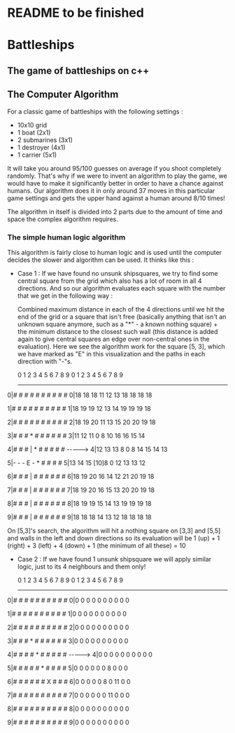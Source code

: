 # README to be finished
# Battleships
## The game of battleships on c++


## The Computer Algorithm
For a classic game of battleships with the following settings :
- 10x10 grid
- 1 boat (2x1)
- 2 submarines (3x1)
- 1 destroyer (4x1)
- 1 carrier (5x1)
  
It will take you around 95/100 guesses on average if you shoot completely randomly.
That's why if we were to invent an algorithm to play the game, we would have to make it significantly better in order to have a chance against humans.
Our algorithm does it in only around 37 moves in this particular game settings and gets the upper hand against a human around 8/10 times!

The algorithm in itself is divided into 2 parts due to the amount of time and space the complex algorithm requires.
### The simple human logic algorithm
This algorithm is fairly close to human logic and is used until the computer decides the slower and algorithm can be used.
It thinks like this :
- Case 1 : If we have found no unsunk shipsquares, we try to find some central square from the grid which also has a lot of room in all 4 directions. And so our algorithm evaluates each square with the number that we get in the following way :
  
  Combined maximum distance in each of the 4 directions until we hit the end of the grid or a square that isn't free (basically anything that isn't an unknown square anymore, such as a "*" - a known nothing square) + the minimum distance to the closest such wall (this distance is added again to give central squares an edge over non-central ones in the evaluation). Here we see the algorithm work for the square [5, 3], which we have marked as "E" in this visualization and the paths in each direction with "-"s. 
  
  0  1  2  3  4  5  6  7  8  9                     0  1  2  3  4  5  6  7  8  9
  
  ------------------------------                  ------------------------------
  
0|#  #  #  #  #  #  #  #  #  #                  0|18 18 18 11 12 13 18 18 18 18

1|#  #  #  #  #  #  #  #  #  #                  1|18 19 19 12 13 14 19 19 19 18

2|#  #  #  #  #  #  #  #  #  #                  2|18 19 20 11 13 15 20 20 19 18

3|#  #  #  *  #  #  #  #  #  #                  3|11 12 11 0 8 10 16 16 15 14

4|#  #  #  |  *  #  #  #  #  #      ----->      4|12 13 13 8 0 8 14 15 14 13

5|-  -  -  E  -  *  #  #  #  #                  5|13 14 15 [10]8 0 12 13 13 12

6|#  #  #  |  #  #  #  #  #  #                  6|18 19 20 16 14 12 21 20 19 18

7|#  #  #  |  #  #  #  #  #  #                  7|18 19 20 16 15 13 20 20 19 18

8|#  #  #  |  #  #  #  #  #  #                  8|18 19 19 15 14 13 19 19 19 18

9|#  #  #  |  #  #  #  #  #  #                  9|18 18 18 14 13 12 18 18 18 18


  On [5,3]'s search, the algorithm will hit a nothing square on [3,3] and [5,5] and walls in the left and down directions so its evaluation will be 1 (up) + 1 (right) + 3 (left) + 4 (down) + 1 (the minimum of all these) = 10
  
- Case 2 : If we have found 1 unsunk shipsquare we will apply similar logic, just to its 4 neighbours and them only!


  0  1  2  3  4  5  6  7  8  9                    0 1 2 3 4 5 6  7 8 9
  
  ------------------------------                -----------------------
  
0|#  #  #  #  #  #  #  #  #  #                  0|0 0 0 0 0 0 0  0 0 0

1|#  #  #  #  #  #  #  #  #  #                  1|0 0 0 0 0 0 0  0 0 0

2|#  #  #  #  #  #  #  #  #  #                  2|0 0 0 0 0 0 0  0 0 0

3|#  #  #  *  #  #  #  #  #  #                  3|0 0 0 0 0 0 0  0 0 0

4|#  #  #  #  *  #  #  #  #  #      ----->      4|0 0 0 0 0 0 0  0 0 0

5|#  #  #  #  #  *  #  #  #  #                  5|0 0 0 0 0 0 8  0 0 0

6|#  #  #  #  #  #  X  #  #  #                  6|0 0 0 0 0 8 0 11 0 0

7|#  #  #  #  #  #  #  #  #  #                  7|0 0 0 0 0 0 11 0 0 0

8|#  #  #  #  #  #  #  #  #  #                  8|0 0 0 0 0 0 0  0 0 0

9|#  #  #  #  #  #  #  #  #  #                  9|0 0 0 0 0 0 0  0 0 0

